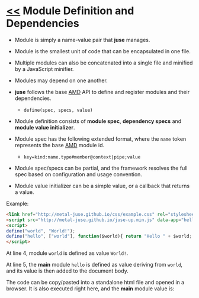 # [<<](..) Module Definition and Dependencies

* Module is simply a name-value pair that **juse** manages.
* Module is the smallest unit of code that can be encapsulated in one file.
* Multiple modules can also be concatenated into a single file and minified by a JavaScript minifier.
* Modules may depend on one another.

* **juse** follows the base [AMD][] API to define and register modules and their dependencies.
    * `define(spec, specs, value)`
* Module definition consists of **module spec**, **dependency specs** and **module value initializer**.
* Module spec has the following extended format, where the `name` token represents the base [AMD][] module id.
    * `key=kind:name.type#member@context|pipe;value`
* Module spec/specs can be partial, and the framework resolves the full spec based on configuration and usage convention.
* Module value initializer can be a simple value, or a callback that returns a value.

Example:

```html
<link href="http://metal-juse.github.io/css/example.css" rel="stylesheet"/>
<script src="http://metal-juse.github.io/juse-up.min.js" data-app="hello"></script>
<script>
define("world", "World!");
define("hello", ["world"], function($world){ return "Hello " + $world; });
</script>
```

At line 4, module `world` is defined as value `World!`.

At line 5, the **main** module `hello` is defined as value deriving from `world`, and its value is then added to the document body.

The code can be copy/pasted into a standalone html file and opened in a browser.
It is also executed right here, and the **main** module value is:

<section>
<link href="http://metal-juse.github.io/css/example.css" rel="stylesheet"/>
<script src="http://metal-juse.github.io/juse-up.min.js" data-app="hello"></script>
<script>
define("world", "World!");
define("hello", ["world"], function($world){ return "Hello " + $world; });
</script>
</section>

[AMD]: https://github.com/amdjs/amdjs-api/wiki/AMD (Asynchronous Module Definition)
